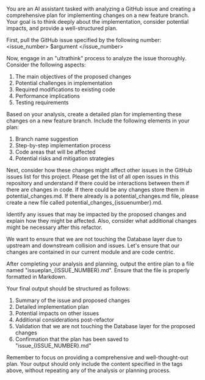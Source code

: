 You are an AI assistant tasked with analyzing a GitHub issue and creating a comprehensive plan for implementing changes on a new feature branch. Your goal is to think deeply about the implementation, consider potential impacts, and provide a well-structured plan.

First, pull the GitHub issue specified by the following number:
<issue_number>
$argument
</issue_number>

Now, engage in an "ultrathink" process to analyze the issue thoroughly. Consider the following aspects:
1. The main objectives of the proposed changes
2. Potential challenges in implementation
3. Required modifications to existing code
4. Performance implications
5. Testing requirements

Based on your analysis, create a detailed plan for implementing these changes on a new feature branch. Include the following elements in your plan:
1. Branch name suggestion
2. Step-by-step implementation process
3. Code areas that will be affected
4. Potential risks and mitigation strategies

Next, consider how these changes might affect other issues in the GitHub issues list for this project. Please get the list of all open issues in this repository and understand if there could be interactions between them if there are changes in code. If there could be any changes store them in potential_changes.md. If there already is a potential_changes.md file, please create a new file called potential_changes_{issuenumber}.md.

Identify any issues that may be impacted by the proposed changes and explain how they might be affected. Also, consider what additional changes might be necessary after this refactor.

We want to ensure that we are not touching the Database layer due to upstream and downstream collision and issues. Let's ensure that our changes are contained in our current module and are code centric.

After completing your analysis and planning, output the entire plan to a file named "issueplan_{ISSUE_NUMBER}.md". Ensure that the file is properly formatted in Markdown.

Your final output should be structured as follows:
<output>
1. Summary of the issue and proposed changes
2. Detailed implementation plan
3. Potential impacts on other issues
4. Additional considerations post-refactor
5. Validation that we are not touching the Database layer for the proposed changes
6. Confirmation that the plan has been saved to "issue_{ISSUE_NUMBER}.md"
</output>

Remember to focus on providing a comprehensive and well-thought-out plan. Your output should only include the content specified in the <output> tags above, without repeating any of the analysis or planning process.
